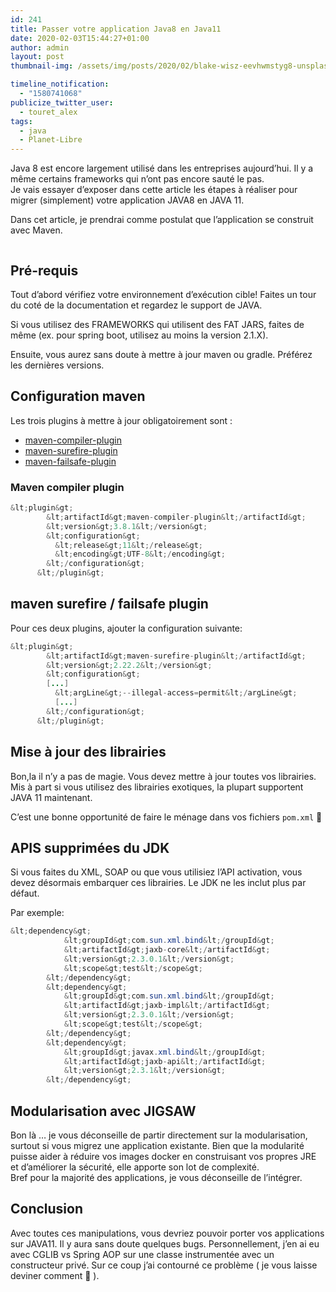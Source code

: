 ```yaml
---
id: 241
title: Passer votre application Java8 en Java11
date: 2020-02-03T15:44:27+01:00
author: admin
layout: post
thumbnail-img: /assets/img/posts/2020/02/blake-wisz-eevhwmstyg8-unsplash-1.jpg

timeline_notification:
  - "1580741068"
publicize_twitter_user:
  - touret_alex
tags:
  - java
  - Planet-Libre
---
```

Java 8 est encore largement utilisé dans les entreprises aujourd&rsquo;hui. Il y a même certains frameworks qui n&rsquo;ont pas encore sauté le pas.  
Je vais essayer d&rsquo;exposer dans cette article les étapes à réaliser pour migrer (simplement) votre application JAVA8 en JAVA 11.

Dans cet article, je prendrai comme postulat que l&rsquo;application se construit avec Maven.

<div class="wp-block-image">
  <figure class="aligncenter size-large"><img src="/assets/img/posts/2020/02/blake-wisz-eevhwmstyg8-unsplash-1.jpg?w=683" alt="" class="wp-image-270" /></figure>
</div>

## Pré-requis

Tout d&rsquo;abord vérifiez votre environnement d&rsquo;exécution cible! Faites un tour du coté de la documentation et regardez le support de JAVA.

Si vous utilisez des FRAMEWORKS qui utilisent des FAT JARS, faites de même (ex. pour spring boot, utilisez au moins la version 2.1.X).

Ensuite, vous aurez sans doute à mettre à jour maven ou gradle. Préférez les dernières versions.

## Configuration maven

Les trois plugins à mettre à jour obligatoirement sont :

  * [maven-compiler-plugin](https://maven.apache.org/plugins/maven-compiler-plugin/)
  * [maven-surefire-plugin](https://maven.apache.org/surefire/maven-surefire-plugin/)
  * [maven-failsafe-plugin](https://maven.apache.org/surefire/maven-failsafe-plugin/)

### Maven compiler plugin

```java
&lt;plugin&gt;
        &lt;artifactId&gt;maven-compiler-plugin&lt;/artifactId&gt;
        &lt;version&gt;3.8.1&lt;/version&gt;
        &lt;configuration&gt;
          &lt;release&gt;11&lt;/release&gt;
          &lt;encoding&gt;UTF-8&lt;/encoding&gt;
        &lt;/configuration&gt;
      &lt;/plugin&gt;
```


## maven surefire / failsafe plugin

Pour ces deux plugins, ajouter la configuration suivante:

```java
&lt;plugin&gt;
        &lt;artifactId&gt;maven-surefire-plugin&lt;/artifactId&gt;
        &lt;version&gt;2.22.2&lt;/version&gt;
        &lt;configuration&gt;
        [...]
          &lt;argLine&gt;--illegal-access=permit&lt;/argLine&gt;
          [...]
        &lt;/configuration&gt;
      &lt;/plugin&gt;
```


## Mise à jour des librairies

Bon,la il n&rsquo;y a pas de magie. Vous devez mettre à jour toutes vos librairies. Mis à part si vous utilisez des librairies exotiques, la plupart supportent JAVA 11 maintenant.

C&rsquo;est une bonne opportunité de faire le ménage dans vos fichiers `pom.xml` 🙂

## APIS supprimées du JDK

Si vous faites du XML, SOAP ou que vous utilisiez l&rsquo;API activation, vous devez désormais embarquer ces librairies. Le JDK ne les inclut plus par défaut.

Par exemple:

```java
&lt;dependency&gt;
            &lt;groupId&gt;com.sun.xml.bind&lt;/groupId&gt;
            &lt;artifactId&gt;jaxb-core&lt;/artifactId&gt;
            &lt;version&gt;2.3.0.1&lt;/version&gt;
            &lt;scope&gt;test&lt;/scope&gt;
        &lt;/dependency&gt;
        &lt;dependency&gt;
            &lt;groupId&gt;com.sun.xml.bind&lt;/groupId&gt;
            &lt;artifactId&gt;jaxb-impl&lt;/artifactId&gt;
            &lt;version&gt;2.3.0.1&lt;/version&gt;
            &lt;scope&gt;test&lt;/scope&gt;
        &lt;/dependency&gt;
        &lt;dependency&gt;
            &lt;groupId&gt;javax.xml.bind&lt;/groupId&gt;
            &lt;artifactId&gt;jaxb-api&lt;/artifactId&gt;
            &lt;version&gt;2.3.1&lt;/version&gt;
        &lt;/dependency&gt;

```


## Modularisation avec JIGSAW

Bon là &#8230; je vous déconseille de partir directement sur la modularisation, surtout si vous migrez une application existante. Bien que la modularité puisse aider à réduire vos images docker en construisant vos propres JRE et d&rsquo;améliorer la sécurité, elle apporte son lot de complexité.  
Bref pour la majorité des applications, je vous déconseille de l&rsquo;intégrer.

## Conclusion

Avec toutes ces manipulations, vous devriez pouvoir porter vos applications sur JAVA11. Il y aura sans doute quelques bugs. Personnellement, j&rsquo;en ai eu avec CGLIB vs Spring AOP sur une classe instrumentée avec un constructeur privé. Sur ce coup j&rsquo;ai contourné ce problème ( je vous laisse deviner comment 🙂 ).